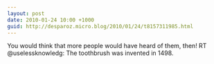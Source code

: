 ```yaml
---
layout: post
date: 2010-01-24 10:00 +1000
guid: http://desparoz.micro.blog/2010/01/24/t8157311985.html
---
```

You would think that more people would have heard of them, then! RT @uselessknowledg: The toothbrush was invented in 1498.
